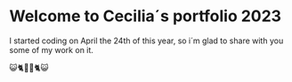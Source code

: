 # Welcome to Cecilia´s portfolio 2023

I started coding on April the 24th of this year, so i´m glad to share with you some of my work on it.

😺🐈💛💛🐈😺